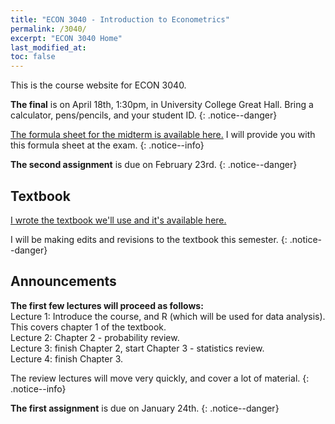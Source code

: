 ```yaml
---
title: "ECON 3040 - Introduction to Econometrics"
permalink: /3040/
excerpt: "ECON 3040 Home"
last_modified_at:
toc: false
---
```


This is the course website for ECON 3040.

**The final** is on April 18th, 1:30pm, in University College Great Hall. Bring a calculator, pens/pencils, and your student ID.
{: .notice--danger}

[The formula sheet for the midterm is available here.](https://rtgodwin.com/3040/exams/midform.pdf) I will provide you with this formula sheet at the exam.
{: .notice--info}

**The second assignment** is due on February 23rd.
{: .notice--danger}

## Textbook
[I wrote the textbook we'll use and it's available here.](https://rtgodwin.com/introeconometrics.pdf)

I will be making edits and revisions to the textbook this semester.
{: .notice--danger}

## Announcements

**The first few lectures will proceed as follows:**  
Lecture 1: Introduce the course, and R (which will be used for data analysis). This covers chapter 1 of the textbook.  
Lecture 2: Chapter 2 - probability review.  
Lecture 3: finish Chapter 2, start Chapter 3 - statistics review.  
Lecture 4: finish Chapter 3.  

The review lectures will move very quickly, and cover a lot of material.
{: .notice--info}

**The first assignment** is due on January 24th.
{: .notice--danger}
